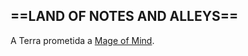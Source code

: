 ## ==LAND OF NOTES AND ALLEYS==

A Terra prometida a [Mage of Mind](obsidian://open?vault=teste&file=RE-FRESH%2FPERSONAGENS%2FKIDS%2FNora%20Eug%C3%AAnia).